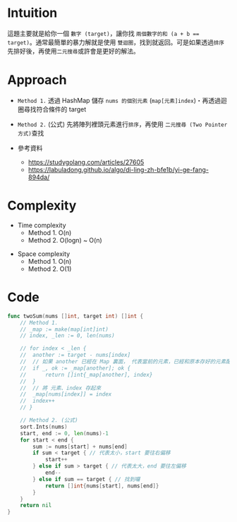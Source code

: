 # Intuition
這題主要就是給你一個 `數字 (target)`，讓你找 `兩個數字的和 (a + b == target)`。通常最簡單的暴力解就是使用 `雙迴圈`，找到就返回。可是如果透過`排序`先排好後，再使用`二元搜尋`或許會是更好的解法。

<!-- Describe your first thoughts on how to solve this problem. -->

# Approach
- `Method 1.` 透過 HashMap 儲存 `nums 的個別元素` (`map[元素]index`)・再透過迴圈尋找符合條件的 target


- `Method 2.` (公式) 先將陣列裡頭元素進行`排序`，再使用 `二元搜尋	(Two Pointer 方式)`查找
- 參考資料
    - https://studygolang.com/articles/27605
    - https://labuladong.github.io/algo/di-ling-zh-bfe1b/yi-ge-fang-894da/
<!-- Describe your approach to solving the problem. -->

# Complexity
- Time complexity
    - Method 1. O(n)
    - Method 2. O(logn) ~ O(n)
<!-- Add your time complexity here, e.g. $$O(n)$$ -->

- Space complexity 
    - Method 1. O(n)
    - Method 2. O(1)
<!-- Add your space complexity here, e.g. $$O(n)$$ -->

# Code
```go
func twoSum(nums []int, target int) []int {
	// Method 1.
	// _map := make(map[int]int)
	// index, _len := 0, len(nums)

	// for index < _len {
	// 	another := target - nums[index]
	// 	// 如果 another 已經在 Map 裏面， 代表當前的元素，已經和原本存好的元素配對到了
	// 	if _, ok := _map[another]; ok {
	// 		return []int{_map[another], index}
	// 	}
	// 	// 將 元素、index 存起來
	// 	_map[nums[index]] = index
	// 	index++
	// }

	// Method 2. (公式)
	sort.Ints(nums)
	start, end := 0, len(nums)-1
	for start < end {
		sum := nums[start] + nums[end]
		if sum < target { // 代表太小，start 要往右偏移
			start++
		} else if sum > target { // 代表太大，end 要往左偏移
			end--
		} else if sum == target { // 找到囉
			return []int{nums[start], nums[end]}
		}
	}
	return nil
}
```